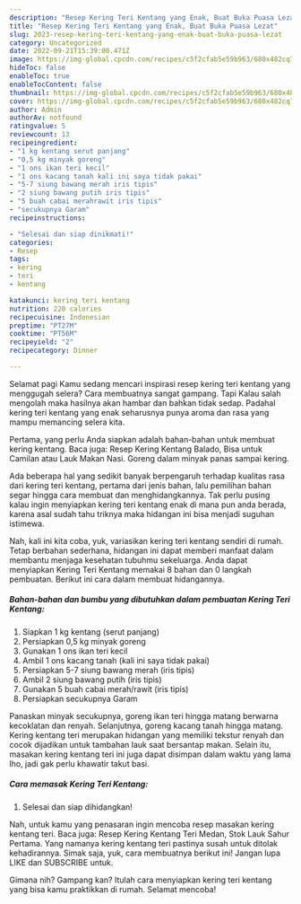```yaml
---
description: "Resep Kering Teri Kentang yang Enak, Buat Buka Puasa Lezat"
title: "Resep Kering Teri Kentang yang Enak, Buat Buka Puasa Lezat"
slug: 2023-resep-kering-teri-kentang-yang-enak-buat-buka-puasa-lezat
category: Uncategorized
date: 2022-09-21T15:39:00.471Z
image: https://img-global.cpcdn.com/recipes/c5f2cfab5e59b963/680x482cq70/kering-teri-kentang-foto-resep-utama.jpg
hideToc: false
enableToc: true
enableTocContent: false
thumbnail: https://img-global.cpcdn.com/recipes/c5f2cfab5e59b963/680x482cq70/kering-teri-kentang-foto-resep-utama.jpg
cover: https://img-global.cpcdn.com/recipes/c5f2cfab5e59b963/680x482cq70/kering-teri-kentang-foto-resep-utama.jpg
author: Admin
authorAv: notfound
ratingvalue: 5
reviewcount: 13
recipeingredient:
- "1 kg kentang serut panjang"
- "0,5 kg minyak goreng"
- "1 ons ikan teri kecil"
- "1 ons kacang tanah kali ini saya tidak pakai"
- "5-7 siung bawang merah iris tipis"
- "2 siung bawang putih iris tipis"
- "5 buah cabai merahrawit iris tipis"
- "secukupnya Garam"
recipeinstructions:

- "Selesai dan siap dinikmati!"
categories:
- Resep
tags:
- kering
- teri
- kentang

katakunci: kering teri kentang 
nutrition: 220 calories
recipecuisine: Indonesian
preptime: "PT27M"
cooktime: "PT56M"
recipeyield: "2"
recipecategory: Dinner

---
```



Selamat pagi Kamu sedang mencari inspirasi resep kering teri kentang yang menggugah selera? Cara membuatnya sangat gampang. Tapi Kalau salah mengolah maka hasilnya akan hambar dan bahkan tidak sedap. Padahal kering teri kentang yang enak seharusnya punya aroma dan rasa yang mampu memancing selera kita.


Pertama, yang perlu Anda siapkan adalah bahan-bahan untuk membuat kering kentang. Baca juga: Resep Kering Kentang Balado, Bisa untuk Camilan atau Lauk Makan Nasi. Goreng dalam minyak panas sampai kering.

Ada beberapa hal yang sedikit banyak berpengaruh terhadap kualitas rasa dari kering teri kentang, pertama dari jenis bahan, lalu pemilihan bahan segar hingga cara membuat dan menghidangkannya. Tak perlu pusing kalau ingin menyiapkan kering teri kentang enak di mana pun anda berada, karena asal sudah tahu triknya maka hidangan ini bisa menjadi suguhan istimewa.


Nah, kali ini kita coba, yuk, variasikan kering teri kentang sendiri di rumah. Tetap berbahan sederhana, hidangan ini dapat memberi manfaat dalam membantu menjaga kesehatan tubuhmu sekeluarga. Anda dapat menyiapkan Kering Teri Kentang memakai 8 bahan dan 0 langkah pembuatan. Berikut ini cara dalam membuat hidangannya.

<!--inarticleads1-->

##### Bahan-bahan dan bumbu yang dibutuhkan dalam pembuatan Kering Teri Kentang:

1. Siapkan 1 kg kentang (serut panjang)
1. Persiapkan 0,5 kg minyak goreng
1. Gunakan 1 ons ikan teri kecil
1. Ambil 1 ons kacang tanah (kali ini saya tidak pakai)
1. Persiapkan 5-7 siung bawang merah (iris tipis)
1. Ambil 2 siung bawang putih (iris tipis)
1. Gunakan 5 buah cabai merah/rawit (iris tipis)
1. Persiapkan secukupnya Garam


Panaskan minyak secukupnya, goreng ikan teri hingga matang berwarna kecoklatan dan renyah. Selanjutnya, goreng kacang tanah hingga matang. Kering kentang teri merupakan hidangan yang memiliki tekstur renyah dan cocok dijadikan untuk tambahan lauk saat bersantap makan. Selain itu, masakan kering kentang teri ini juga dapat disimpan dalam waktu yang lama lho, jadi gak perlu khawatir takut basi. 

<!--inarticleads2-->

##### Cara memasak Kering Teri Kentang:


1. Selesai dan siap dihidangkan!

Nah, untuk kamu yang penasaran ingin mencoba resep masakan kering kentang teri. Baca juga: Resep Kering Kentang Teri Medan, Stok Lauk Sahur Pertama. Yang namanya kering kentang teri pastinya susah untuk ditolak kehadirannya. Simak saja, yuk, cara membuatnya berikut ini! Jangan lupa LIKE dan SUBSCRIBE untuk. 

Gimana nih? Gampang kan? Itulah cara menyiapkan kering teri kentang yang bisa kamu praktikkan di rumah. Selamat mencoba!
